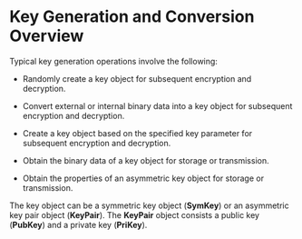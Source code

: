 # Key Generation and Conversion Overview


Typical key generation operations involve the following:


- Randomly create a key object for subsequent encryption and decryption.

- Convert external or internal binary data into a key object for subsequent encryption and decryption.

- Create a key object based on the specified key parameter for subsequent encryption and decryption.

- Obtain the binary data of a key object for storage or transmission.

- Obtain the properties of an asymmetric key object for storage or transmission. 


The key object can be a symmetric key object (**SymKey**) or an asymmetric key pair object (**KeyPair**). The **KeyPair** object consists a public key (**PubKey**) and a private key (**PriKey**).
